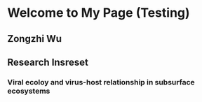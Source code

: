 # Welcome to My Page (Testing)
## Zongzhi Wu
## Research Insreset
### Viral ecoloy and virus-host relationship in subsurface ecosystems
